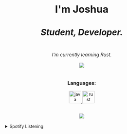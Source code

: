 # <div align="center"><h3>I'm Joshua<h5>Student, Developer.</h5></h3></div>
  

<div align="center"><center style="font-style: oblique; font-size:110%; font-family:"Times New Roman", Times, serif">I'm currently learning Rust.</div>  
  

<br/>  

<div align="center"><img src="https://github-readme-stats.vercel.app/api?username=Slimig&show_icons=true&count_private=true&hide_border=true" align="center" /></div>  

<br/>  

<h3 align="center">Languages:</h3>
<p align="center"> <a href="https://www.java.com" target="_blank"> <img src="https://devicons.github.io/devicon/devicon.git/icons/java/java-original-wordmark.svg" alt="java" width="40" height="40"/> </a> <a href="https://www.rust-lang.org" target="_blank"> <img src="https://devicons.github.io/devicon/devicon.git/icons/rust/rust-plain.svg" alt="rust" width="40" height="40"/> </a> </p>

<br/>  

<div align="center">
<img src="https://komarev.com/ghpvc/?username=Slimig&&style=flat-square" align="center" />
</div>  
  

<br/>  

<details><summary> Spotify Listening </summary><div align="center"><img src="https://spotify-github-profile.vercel.app/api/view?uid=21las2jzrkwook5ddbw232dni&cover_image=true&theme=default" /></div></details>
<br />





